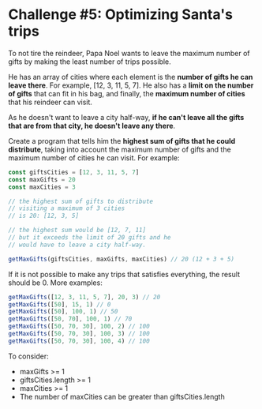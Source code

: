 # Challenge #5: Optimizing Santa's trips

To not tire the reindeer, Papa Noel wants to leave the maximum number of gifts by making the least number of trips possible.

He has an array of cities where each element is the **number of gifts he can leave there**. For example, [12, 3, 11, 5, 7]. He also has a **limit on the number of gifts** that can fit in his bag, and finally, the **maximum number of cities** that his reindeer can visit.

As he doesn't want to leave a city half-way, **if he can't leave all the gifts that are from that city, he doesn't leave any there**.

Create a program that tells him the **highest sum of gifts that he could distribute**, taking into account the maximum number of gifts and the maximum number of cities he can visit. For example:

```javascript
const giftsCities = [12, 3, 11, 5, 7]
const maxGifts = 20
const maxCities = 3

// the highest sum of gifts to distribute
// visiting a maximum of 3 cities
// is 20: [12, 3, 5]

// the highest sum would be [12, 7, 11]
// but it exceeds the limit of 20 gifts and he
// would have to leave a city half-way.

getMaxGifts(giftsCities, maxGifts, maxCities) // 20 (12 + 3 + 5)
```

If it is not possible to make any trips that satisfies everything, the result should be 0. More examples:

```javascript
getMaxGifts([12, 3, 11, 5, 7], 20, 3) // 20
getMaxGifts([50], 15, 1) // 0
getMaxGifts([50], 100, 1) // 50
getMaxGifts([50, 70], 100, 1) // 70
getMaxGifts([50, 70, 30], 100, 2) // 100
getMaxGifts([50, 70, 30], 100, 3) // 100
getMaxGifts([50, 70, 30], 100, 4) // 100
```

To consider:

- maxGifts >= 1
- giftsCities.length >= 1
- maxCities >= 1
- The number of maxCities can be greater than giftsCities.length
